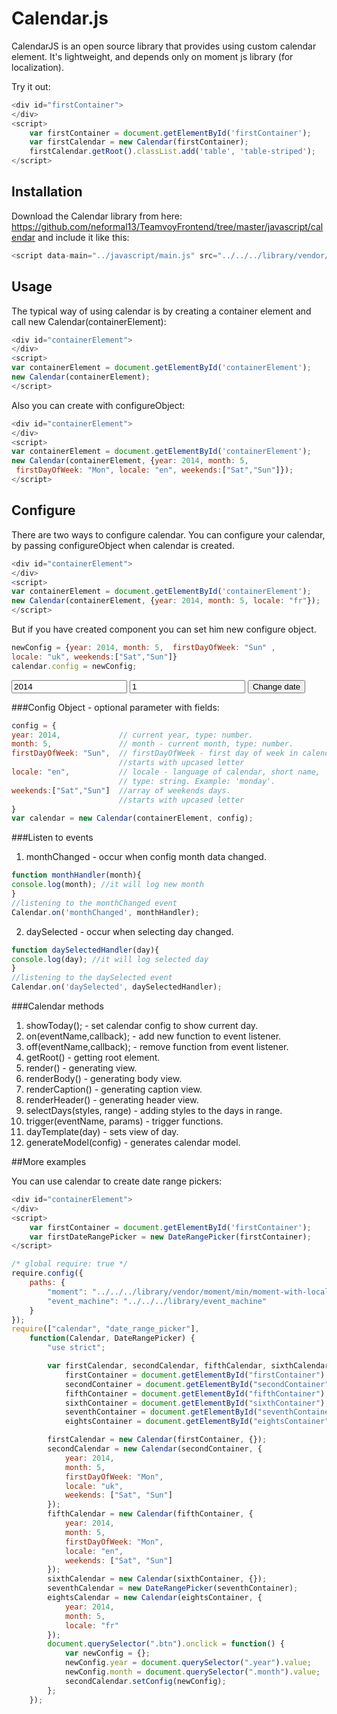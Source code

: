 <link rel="stylesheet" href="../css/calendar_documentation.css"/>

Calendar.js
=============

CalendarJS is an open source library that provides using custom calendar element.
It's lightweight, and depends only on moment js library (for localization).

Try it out:

```js
<div id="firstContainer">
</div>
<script>
    var firstContainer = document.getElementById('firstContainer');
    var firstCalendar = new Calendar(firstContainer);
    firstCalendar.getRoot().classList.add('table', 'table-striped');
</script>
```
<div class="container" id="firstContainer">
</div>

Installation
------------

Download the Calendar library from here: https://github.com/neformal13/TeamvoyFrontend/tree/master/javascript/calendar and include it like this:
```js
<script data-main="../javascript/main.js" src="../../../library/vendor/requirejs/require.js"></script>
```

Usage
-----

The typical way of using calendar is by creating a container element and call new Calendar(containerElement):
```js
<div id="containerElement">
</div>
<script>
var containerElement = document.getElementById('containerElement');
new Calendar(containerElement);
</script>
```
<div class="container" id="sixthContainer">
</div>

Also you can create with configureObject:
```js
<div id="containerElement">
</div>
<script>
var containerElement = document.getElementById('containerElement');
new Calendar(containerElement, {year: 2014, month: 5,
 firstDayOfWeek: "Mon", locale: "en", weekends:["Sat","Sun"]});
</script>
```
<div class="container" id="fifthContainer">
</div>

Configure
-----

There are two ways to configure calendar.
You can configure your calendar, by passing configureObject when calendar is created.

```js
<div id="containerElement">
</div>
<script>
var containerElement = document.getElementById('containerElement');
new Calendar(containerElement, {year: 2014, month: 5, locale: "fr"});
</script>
```
<div class="container" id="eightsContainer">
</div>

But if you have created component you can set him new configure object.

```js
newConfig = {year: 2014, month: 5,  firstDayOfWeek: "Sun" ,
locale: "uk", weekends:["Sat","Sun"]}
calendar.config = newConfig;
```
<aside class="col-xs-4 aside-config">
<input class="year" type="number" placeholder="Enter year in digits" value="2014">
<input class="month" type="number" placeholder="Enter month in digits from 1 to 12" value="1">
<button class="btn btn-success">Change date</button>
</aside>
<div class="container" id="secondContainer">

</div>

###Config Object - optional parameter with fields:

```js
config = {
year: 2014,             // current year, type: number.
month: 5,               // month - current month, type: number.
firstDayOfWeek: "Sun",  // firstDayOfWeek - first day of week in calendar,
                        //starts with upcased letter
locale: "en",           // locale - language of calendar, short name,
                        // type: string. Example: 'monday'.
weekends:["Sat","Sun"]  //array of weekends days.
                        //starts with upcased letter
}
var calendar = new Calendar(containerElement, config);
```

###Listen to events
1. monthChanged - occur when config month data changed.
```js
function monthHandler(month){
console.log(month); //it will log new month
}
//listening to the monthChanged event
Calendar.on('monthChanged', monthHandler);
```
2. daySelected - occur when selecting day changed.
```js
function daySelectedHandler(day){
console.log(day); //it will log selected day
}
//listening to the daySelected event
Calendar.on('daySelected', daySelectedHandler);
```

###Calendar methods
1. showToday(); - set calendar config to show current day.
2. on(eventName,callback); - add new function to event listener.
3. off(eventName,callback); - remove function from event listener.
4. getRoot() - getting root element.
5. render() - generating view.
6. renderBody() - generating body view.
7. renderCaption() - generating caption view.
8. renderHeader() - generating header view.
8. selectDays(styles, range) - adding styles to the days in range.
10. trigger(eventName, params) - trigger functions.
11. dayTemplate(day) - sets view of day.
12. generateModel(config) - generates calendar model.

##More examples

You can use calendar to create date range pickers:
```js
<div id="containerElement">
</div>
<script>
    var firstContainer = document.getElementById('firstContainer');
    var firstDateRangePicker = new DateRangePicker(firstContainer);
</script>
```
<div class="container" id="seventhContainer">
</div>

<script data-main="../javascript/main.js" src="../../../library/vendor/requirejs/require.js"></script>
```js
/* global require: true */
require.config({
    paths: {
        "moment": "../../../library/vendor/moment/min/moment-with-locales",
        "event_machine": "../../../library/event_machine"
    }
});
require(["calendar", "date_range_picker"],
    function(Calendar, DateRangePicker) {
        "use strict";

        var firstCalendar, secondCalendar, fifthCalendar, sixthCalendar, seventhCalendar, eightsCalendar,
            firstContainer = document.getElementById("firstContainer"),
            secondContainer = document.getElementById("secondContainer"),
            fifthContainer = document.getElementById("fifthContainer"),
            sixthContainer = document.getElementById("sixthContainer"),
            seventhContainer = document.getElementById("seventhContainer"),
            eightsContainer = document.getElementById("eightsContainer");

        firstCalendar = new Calendar(firstContainer, {});
        secondCalendar = new Calendar(secondContainer, {
            year: 2014,
            month: 5,
            firstDayOfWeek: "Mon",
            locale: "uk",
            weekends: ["Sat", "Sun"]
        });
        fifthCalendar = new Calendar(fifthContainer, {
            year: 2014,
            month: 5,
            firstDayOfWeek: "Mon",
            locale: "en",
            weekends: ["Sat", "Sun"]
        });
        sixthCalendar = new Calendar(sixthContainer, {});
        seventhCalendar = new DateRangePicker(seventhContainer);
        eightsCalendar = new Calendar(eightsContainer, {
            year: 2014,
            month: 5,
            locale: "fr"
        });
        document.querySelector(".btn").onclick = function() {
            var newConfig = {};
            newConfig.year = document.querySelector(".year").value;
            newConfig.month = document.querySelector(".month").value;
            secondCalendar.setConfig(newConfig);
        };
    });
```